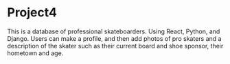 # Project4

This is a database of professional skateboarders. Using React, Python, and Django.  Users can make a profile, and then add photos of pro skaters and a description of the skater such as their current board and shoe sponsor, their hometown and age.
